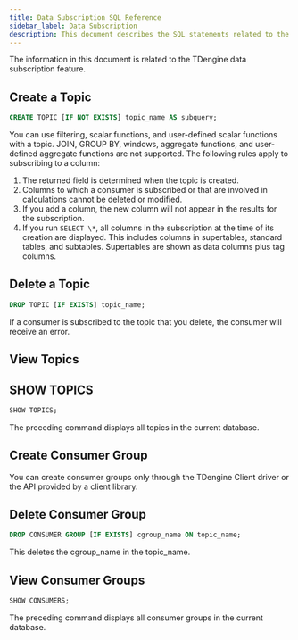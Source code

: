 ```yaml
---
title: Data Subscription SQL Reference
sidebar_label: Data Subscription
description: This document describes the SQL statements related to the data subscription component of TDengine.
---
```


The information in this document is related to the TDengine data subscription feature.

## Create a Topic

```sql
CREATE TOPIC [IF NOT EXISTS] topic_name AS subquery;
```


You can use filtering, scalar functions, and user-defined scalar functions with a topic. JOIN, GROUP BY, windows, aggregate functions, and user-defined aggregate functions are not supported. The following rules apply to subscribing to a column:

1. The returned field is determined when the topic is created.
2. Columns to which a consumer is subscribed or that are involved in calculations cannot be deleted or modified.
3. If you add a column, the new column will not appear in the results for the subscription.
4. If you run `SELECT \*`, all columns in the subscription at the time of its creation are displayed. This includes columns in supertables, standard tables, and subtables. Supertables are shown as data columns plus tag columns.


## Delete a Topic

```sql
DROP TOPIC [IF EXISTS] topic_name;
```

If a consumer is subscribed to the topic that you delete, the consumer will receive an error.

## View Topics

## SHOW TOPICS

```sql
SHOW TOPICS;
```

The preceding command displays all topics in the current database.

## Create Consumer Group

You can create consumer groups only through the TDengine Client driver or the API provided by a client library.

## Delete Consumer Group

```sql
DROP CONSUMER GROUP [IF EXISTS] cgroup_name ON topic_name;
```

This deletes the cgroup_name in the topic_name.

## View Consumer Groups

```sql
SHOW CONSUMERS;
```

The preceding command displays all consumer groups in the current database.
